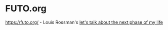 # FUTO.org
https://futo.org/ - Louis Rossman's [let's talk about the next phase of my life](https://youtu.be/ypQqSTmR0uA)
